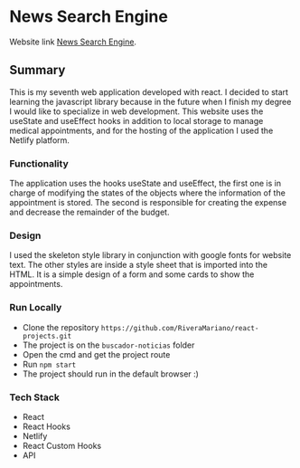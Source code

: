 # News Search Engine

Website link [News Search Engine](https://buscador-noticias-mrivera.netlify.app/).

## Summary

This is my seventh web application developed with react. I decided to start learning the javascript library because in the future when I finish my degree I would like to specialize in web development. This website uses the useState and useEffect hooks in addition to local storage to manage medical appointments, and for the hosting of the application I used the Netlify platform.

### Functionality

The application uses the hooks useState and useEffect, the first one is in charge of modifying the states of the objects where the information of the appointment is stored. The second is responsible for creating the expense and decrease the remainder of the budget.

### Design

I used the skeleton style library in conjunction with google fonts for website text. The other styles are inside a style sheet that is imported into the HTML. It is a simple design of a form and some cards to show the appointments.

### Run Locally

- Clone the repository `https://github.com/RiveraMariano/react-projects.git`
- The project is on the `buscador-noticias` folder
- Open the cmd and get the project route
- Run `npm start`
- The project should run in the default browser :)

### Tech Stack

- React
- React Hooks
- Netlify
- React Custom Hooks
- API